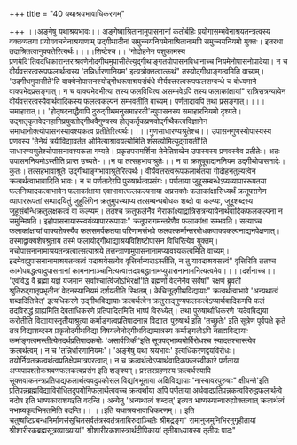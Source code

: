 +++
title = "40 यथाश्रयभावाधिकरणम्"

+++
।।अङ्गेषु यथाश्रयभावः।। अङ्गेष्वाश्रितानामुपासनानां कतोर्बहिः प्रयोगासम्भवेनाश्रयतन्त्रत्वस्य वक्तव्यतया प्रयोगवचनेनाश्रयाणाम् उद्गीथादीनां समुच्चयनियमेनाश्रितानामपि समुच्चयनियमो युक्तः। इतरथा तदाश्रितत्वानुपपत्तेरित्यर्थः।।।।शिष्टेश्च।। 'गोदोहनेन पशुकामस्य प्रणयेदि'तिवदधिकारान्तराश्रवणेनोद्गीथमुपासीतेत्युद्गीथाङ्गतयोपासनविधानाच्च नियमेनोपासनोपादेया। न च वीर्यवत्तरत्वरूपफलार्थत्वस्य 'तन्निर्धारणानियम' इत्यत्रोक्तत्वात्कथं" तस्योद्गीथाङ्गत्वमिति वाच्यम्। 'उद्गीथमुपासीते'ति वाक्येनोपासनस्योद्गीथरूपाश्रयसंबंधे वीर्यवत्तरत्वरूपफलसम्बन्धे च बोध्यमाने वाक्यभेदप्रसङ्गात्। न च वाक्यभेदभीत्या तस्य फलविधित्व असम्भवेऽपि तस्य फलाकांक्षायां" रात्रिसत्रन्यायेन वीर्यवत्तरत्वस्यैवार्थवादिकस्य फलत्वकल्पनं सम्भवतीति वाच्यम्। पर्णतादावपि तथा प्रसङ्गात्।।।।समाहारात्।। 'होतृषदनाद्धैवापि दुरुद्गीथमनुसमाहरती'त्युपासनस्य समाहारनियमो दृश्यते। उद्गातृकृतवेदनहानिप्रयुक्तोद्गीथवैगुण्यस्य होतृकर्तृकप्रणवोद्गीथैकत्वविज्ञानेन समाधानोक्त्योपासनस्यावश्यकत्व प्रतीतेरित्यर्थः।।।।गुणसाधारण्यश्रुतेश्च।। उपासनगुणस्योपास्यस्य प्रणवस्य 'तेनेयं त्रयीविद्यावर्तत ओमित्याश्रावयत्योमिति शंसत्योमित्युद्गायती'ति साधारण्यश्रुतेश्चोपासनावश्यकता गम्यते। प्रकृतपरामर्शिना तेनेतिशब्देन उपास्यस्य प्रणवस्यैव प्रतीतेः। अतः उपासननियमोऽस्तीति प्राप्त उच्यते-।।न वा तत्सहभावाश्रुतेः।। न वा क्रतुषूपादाननियम उद्गीथोपासनादेः। कुतः। तत्सहभावाश्रुतेः उद्गीथाङ्गभावाश्रुतेरित्यर्थः। वीर्यवत्तरत्वरूपफलार्थतया गोदोहनतुल्यत्वेन क्रत्वर्थत्वाभावादिति भावः। न च पर्णतादेरपि पुरुषार्थत्वप्रसंगः। पर्णताया जुहूसम्बन्धेऽप्यव्यापाररूपतया फलनिष्पादकत्वाभावेन फलाकांक्षाया एवाभावात्फलकल्पनाया अप्रसक्तेः फलाकांक्षासिध्यर्थं क्रतूपरागेण व्यापाररूपतां सम्पादयितुं जुहूलिंगेन क्रतुमुपस्थाप्य तत्सम्बन्धबोधक शब्दो वा कल्प्यः, जुहूशब्दस्य जुहूसंबन्धिक्रतुलक्षकत्वं वा कल्प्यम्। ततश्च क्रतुफलेनैव नैराकांक्ष्याद्रात्रिसत्रन्यायेनार्थवादिकफलकल्पना न समुन्मिषति। इहोपासनायास्स्वयंव्यापाररूपायाः" क्रतूपरागमन्तरेणैव फलाकांक्षा सम्भवति। सत्याञ्च फलाकांक्षायां वाक्यशेषस्यैव फलसमर्पकतया परिणामसंभवे फलवत्कर्मान्तरबोधकवाक्यकल्पनाद्यनपेक्षणात्। तस्माद्वाक्यशेषश्रुताय तस्मै फलायोद्गीथाद्याश्रयविशिष्टोपासन विधिरित्येव युक्तम्। नचोपासनानामाश्रयतन्त्रत्वात्सत्याश्रये तत्तन्त्राणामुपासनानामप्यावश्यकत्वमिति वाच्यम्। इदमेवह्युपासनानामाश्रयतन्त्रत्वं यदाश्रयेसत्येव वृत्तिर्नान्यदाऽस्तीति, न तु यावदाश्रयसत्त्वं" वृत्तिरिति ततश्च कामोपबद्धत्वादुपासनानां कामनानाञ्चानित्यत्वात्तदवबद्धानामप्युपासनानामनित्यत्वमेव।।।।दर्शनाच्च।। 'एवंविद्ध वै ब्रह्मा यज्ञं यजमानं सर्वांश्चार्त्विजोऽभिरक्षी'ति ब्रह्मणो वेदनेनैव सर्वेषां" रक्षणं ब्रुवती श्रुतिरुद्गातृप्रभृतीनां वेदनस्यानियमं दर्शयतीति स्थितम्। केचित्तूद्गीथविद्यायाः" क्रत्वर्थत्वाभावे 'अन्यथात्वं शब्दादितिचेत्' इत्यधिकरणे उद्गीथविद्यायाः क्रत्वर्थत्वेन क्रतुसाद्गुण्यफलकत्वेऽप्यार्थवादिकमपि फलं तदविरुद्धं ग्राह्यमिति देवताधिकरणे प्रतिपादितमिति भाष्यं विरुध्येत्। तथा पुरुषार्थाधिकरणे 'यदेवविद्यया करोतीति विद्यायास्तृतीयाश्रुत्या कर्माङ्गत्वप्रतिपादनान्न विद्यातः पुरुषार्थ इति 'तच्छ्रुतेः' इति सूत्रेण पूर्वपक्षे कृते तत्र विद्याशब्दस्य प्रकृतोद्गीथविद्या विषयत्वेनोद्गीथविद्यामात्रस्य कर्माङ्गत्वेऽपि नब्रह्मविद्यायाः कर्माङ्गत्वमस्तीत्येतदर्थप्रतिपादकयोः 'असार्वत्रिकी'इति सूत्रपद्भाष्ययोर्विरोधश्च स्यादतश्चास्त्येव क्रत्वर्थत्वम्। न च 'तन्निर्धारणानियमः'। 'अङ्गेषु यथा श्रयभावः' इत्यधिकरणद्वयविरोधः। तयोर्नियतक्रत्वर्थत्वप्रतिक्षेपमात्रपरत्वात्। न च क्रत्वर्थत्वेऽप्यार्थवादिकफलस्वीकारे पर्णताया अप्यपापश्लोकश्रवणफलकत्वप्रसंग इति शङ्क्यम्। प्रस्तरग्रहणस्य क्रत्वर्थस्यापि सूक्तवाकमन्त्रप्रतिपाद्यफलार्थत्ववदुपकोसल विद्यांगभूताया अक्षिविद्यायाः 'नास्यावरपुरुषाः" क्षीयन्ते'इति प्रतिपन्नब्रह्मविद्याविरोधितदुपयोगिफलार्थत्ववच्च क्रत्वर्थाया अपि पर्णताया अर्थवादप्रतिपन्नकत्वविरुद्धफलार्थत्वे नदोष इति भाष्यकाराशयइति वदन्ति। अन्येतु 'अन्यथात्वं शब्दात्' इत्यत्र भाष्यस्यान्वारुह्योक्तत्वात् क्रत्वर्थत्वं नभाष्यकृदभिमतमिति वदन्ति।। ।।इति यथाश्रयभावाधिकरणम्।। इति चतुष्षष्टिप्रबन्धनिर्माणसंसूचितसर्वतंत्रस्वतंत्रताबिरुदाञ्चितैः श्रीमद्रङ्ग" रामानुजमुनिभिरनुगृहीतायां श्रीशारीरकब्रह्मसूत्रव्याख्यायां" श्रीशारीरकशास्त्रार्थदीपिकायां तृतीयाध्यायस्य तृतीयः पादः"